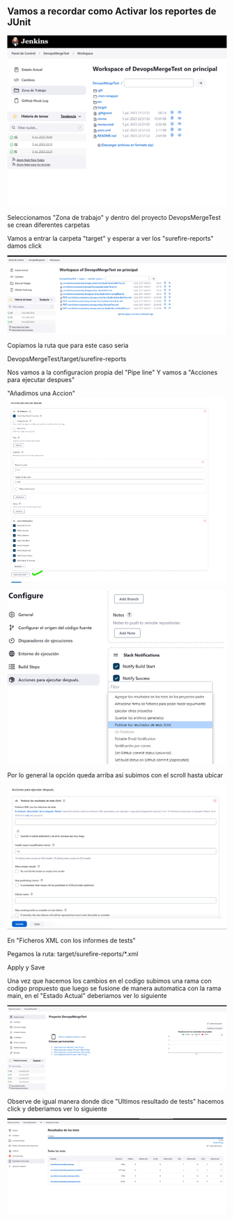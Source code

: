 ##  Vamos a recordar como Activar los reportes de JUnit

<img src="../img/activar-reportes/paso1.png"/>

Seleccionamos "Zona de trabajo" y dentro del proyecto DevopsMergeTest se crean diferentes carpetas

Vamos a entrar la carpeta "target" y esperar a ver los "surefire-reports" damos click


<img src="../img/activar-reportes/paso2.png"/>


Copiamos la ruta que para este caso seria 

DevopsMergeTest/target/surefire-reports

Nos vamos a la configuracion propia del "Pipe line"  Y vamos a "Acciones para ejecutar despues"

"Añadimos una Accion"
<img src="../img/activar-reportes/paso3.png"/>

<img src="../img/activar-reportes/paso4.png"/>


Por lo general la opción queda arriba asi subimos con el scroll hasta ubicar 

<img src="../img/activar-reportes/paso5.png"/>

En "Ficheros XML con los informes de tests"

Pegamos la ruta: target/surefire-reports/*.xml

Apply y Save


Una vez que hacemos los cambios en el codigo subimos una rama con codigo propuesto que luego se fusione de manera automatica con la rama main, en el "Estado Actual" deberiamos ver lo siguiente

<img src="../img/activar-reportes/paso6.png"/>

Observe de igual manera donde dice "Ultimos resultado de tests" hacemos click y deberiamos ver lo siguiente

<img src="../img/activar-reportes/paso7.png"/>